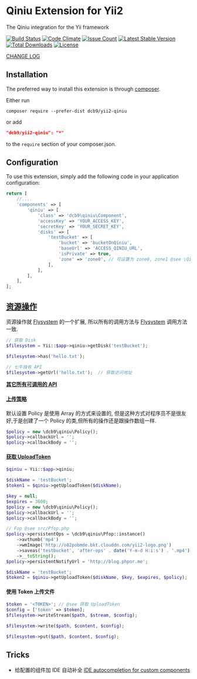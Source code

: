 Qiniu Extension for Yii2
=================

The Qiniu integration for the Yii framework

[![Build Status](https://travis-ci.org/dcb9/yii2-qiniu.svg)](https://travis-ci.org/dcb9/yii2-qiniu)
[![Code Climate](https://codeclimate.com/github/dcb9/yii2-qiniu/badges/gpa.svg)](https://codeclimate.com/github/dcb9/yii2-qiniu)
[![Issue Count](https://codeclimate.com/github/dcb9/yii2-qiniu/badges/issue_count.svg)](https://codeclimate.com/github/dcb9/yii2-qiniu)
[![Latest Stable Version](https://poser.pugx.org/dcb9/yii2-qiniu/version)](https://packagist.org/packages/dcb9/yii2-qiniu)
[![Total Downloads](https://poser.pugx.org/dcb9/yii2-qiniu/downloads)](https://packagist.org/packages/dcb9/yii2-qiniu)
[![License](https://poser.pugx.org/dcb9/yii2-qiniu/license)](https://packagist.org/packages/dcb9/yii2-qiniu)

[CHANGE LOG](CHANGELOG.md)

Installation
--------------------

The preferred way to install this extension is through [composer](http://getcomposer.org/download/).

Either run

```
composer require --prefer-dist dcb9/yii2-qiniu
```

or add

```json
"dcb9/yii2-qiniu": "*"
```

to the `require` section of your composer.json.


Configuration
--------------------

To use this extension, simply add the following code in your application configuration:

```php
return [
    //....
    'components' => [
        'qiniu' => [
            'class' => 'dcb9\qiniu\Component',
            'accessKey' => 'YOUR_ACCESS_KEY',
            'secretKey' => 'YOUR_SECRET_KEY',
            'disks' => [
                'testBucket' => [
                    'bucket' => 'bucketOnQiniu',
                    'baseUrl' => 'ACCESS_QINIU_URL',
                    'isPrivate' => true,
                    'zone' => 'zone0', // 可设置为 zone0, zone1 @see \Qiniu\Zone
                ],
            ],
        ],
    ],
];
```

[资源操作](http://developer.qiniu.com/code/v6/api/kodo-api/index.html#资源操作)
--------------------

资源操作就 [Flysystem](https://github.com/thephpleague/flysystem) 的一个扩展, 所以所有的调用方法与 [Flysystem](https://github.com/thephpleague/flysystem) 调用方法一致.

```php
// 获取 Disk
$filesystem = Yii::$app->qiniu->getDisk('testBucket');

$filesystem->has('hello.txt');

// 七牛独有 API
$filesystem->getUrl('hello.txt');  // 获取访问地址
```

**[其它所有可调用的 API](http://flysystem.thephpleague.com/api/)**

#### [上传策略](http://developer.qiniu.com/article/developer/security/put-policy.html)

默认设置 Policy 是使用 Array 的方式来设置的, 但是这种方式对程序员不是很友好,于是创建了一个 Policy 的类,但所有的操作还是跟操作数组一样.

```php
$policy = new \dcb9\qiniu\Policy();
$policy->callbackUrl = '';
$policy->callbackBody = '';
```

#### [获取 UploadToken](http://developer.qiniu.com/article/developer/security/upload-token.html)

```php
$qiniu = Yii::$app->qiniu;

$diskName = 'testBucket';
$token1 = $qiniu->getUploadToken($diskName);

$key = null;
$expires = 3600;
$policy = new \dcb9\qiniu\Policy();
$policy->callbackUrl = '';
$policy->callbackBody = '';

// Fop @see src/Pfop.php
$policy->persistentOps = \dcb9\qiniu\Pfop::instance()
    ->avthumb('mp4')
    ->wmImage('http://o82pobmde.bkt.clouddn.com/yii2-logo.png')
    ->saveas('testbucket', 'after-ops' . date('Y-m-d H:i:s') . '.mp4')
    ->__toString();
$policy->persistentNotifyUrl = 'http://blog.phpor.me';

$diskName = 'testBucket';
$token2 = $qiniu->getUploadToken($diskName, $key, $expires, $policy);
```

#### 使用 Token 上传文件

```php
$token = '<TOKEN>'; // @see 获取 UploadToken
$config = ['token' => $token];
$filesystem->writeStream($path, $stream, $config);

$filesystem->write($path, $content, $config);

$filesystem->put($path, $content, $config);
```

Tricks
--------------------

* 给配置的组件加 IDE 自动补全 [IDE autocompletion for custom components](https://github.com/samdark/yii2-cookbook/blob/master/book/ide-autocompletion.md)
